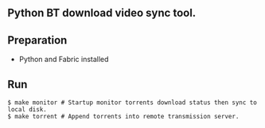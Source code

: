Python BT download video sync tool.
---

## Preparation

- Python and Fabric installed

## Run

    $ make monitor # Startup monitor torrents download status then sync to local disk.
    $ make torrent # Append torrents into remote transmission server.

